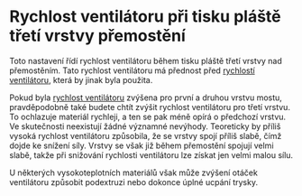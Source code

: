 Rychlost ventilátoru při tisku pláště třetí vrstvy přemostění
====
Toto nastavení řídí rychlost ventilátoru během tisku pláště třetí vrstvy nad přemostěním. Tato rychlost ventilátoru má přednost před [rychlostí ventilátoru](../cooling/cool_fan_speed.md), která by jinak byla použita.

Pokud byla [rychlost ventilátoru](bridge_fan_speed.md) zvýšena pro první a druhou vrstvu mostu, pravděpodobně také budete chtít zvýšit rychlost ventilátoru pro třetí vrstvu. To ochlazuje materiál rychleji, a ten se pak méně opírá o předchozí vrstvu. Ve skutečnosti neexistují žádné významné nevýhody. Teoreticky by příliš vysoká rychlost ventilátoru způsobila, že se vrstvy spojí příliš slabě, čímž dojde ke snížení síly. Vrstvy se však již během přemostění spojují velmi slabě, takže při snižování rychlosti ventilátoru lze získat jen velmi malou sílu.

U některých vysokoteplotních materiálů však může zvýšení otáček ventilátoru způsobit podextruzi nebo dokonce úplné ucpání trysky.